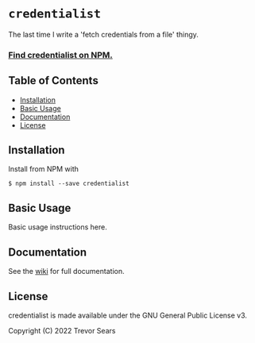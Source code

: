 # `credentialist`

The last time I write a 'fetch credentials from a file' thingy.

### [Find credentialist on NPM.](https://www.npmjs.com/package/credentialist)

## Table of Contents

 - [Installation](#installation)
 - [Basic Usage](#basic-usage)
 - [Documentation](#documentation)
 - [License](#license)

## Installation

Install from NPM with

```
$ npm install --save credentialist
```

## Basic Usage

Basic usage instructions here.

## Documentation

See the [wiki](https://github.com/T99/credentialist/wiki) for full documentation.

## License

credentialist is made available under the GNU General Public License v3.

Copyright (C) 2022 Trevor Sears

